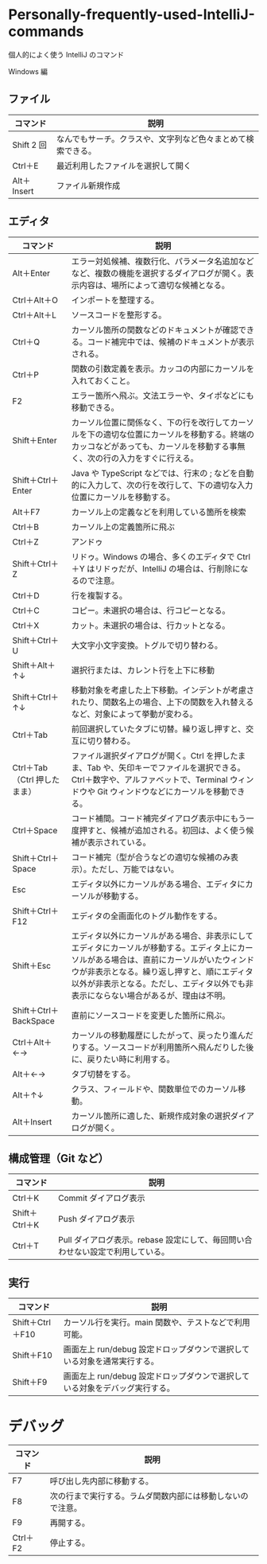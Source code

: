 # Personally-frequently-used-IntelliJ-commands
個人的によく使う IntelliJ のコマンド

Windows 編

## ファイル

| コマンド | 説明 |
| ---- | ---- |
| Shift 2 回 | なんでもサーチ。クラスや、文字列など色々まとめて検索できる。 |
| Ctrl＋E | 最近利用したファイルを選択して開く |
| Alt＋Insert | ファイル新規作成 |

## エディタ

| コマンド | 説明 |
| ---- | ---- |
| Alt＋Enter | エラー対処候補、複数行化、パラメータ名追加などなど、複数の機能を選択するダイアログが開く。表示内容は、場所によって適切な候補となる。 |
| Ctrl＋Alt＋O | インポートを整理する。 |
| Ctrl＋Alt＋L | ソースコードを整形する。 |
| Ctrl＋Q | カーソル箇所の関数などのドキュメントが確認できる。コード補完中では、候補のドキュメントが表示される。 |
| Ctrl＋P | 関数の引数定義を表示。カッコの内部にカーソルを入れておくこと。 |
| F2 | エラー箇所へ飛ぶ。文法エラーや、タイポなどにも移動できる。 |
| Shift＋Enter | カーソル位置に関係なく、下の行を改行してカーソルを下の適切な位置にカーソルを移動する。終端のカッコなどがあっても、カーソルを移動する事無く、次の行の入力をすぐに行える。 |
| Shift＋Ctrl＋Enter | Java や TypeScript などでは、行末の ; などを自動的に入力して、次の行を改行して、下の適切な入力位置にカーソルを移動する。 |
| Alt＋F7 | カーソル上の定義などを利用している箇所を検索 |
| Ctrl＋B | カーソル上の定義箇所に飛ぶ |
| Ctrl＋Z | アンドゥ |
| Shift＋Ctrl＋Z | リドゥ。Windows の場合、多くのエディタで Ctrl＋Y はリドゥだが、IntelliJ の場合は、行削除になるので注意。 |
| Ctrl＋D | 行を複製する。 |
| Ctrl＋C | コピー。未選択の場合は、行コピーとなる。 |
| Ctrl＋X | カット。未選択の場合は、行カットとなる。 |
| Shift＋Ctrl＋U | 大文字小文字変換。トグルで切り替わる。 |
| Shift＋Alt＋↑↓ | 選択行または、カレント行を上下に移動 |
| Shift＋Ctrl＋↑↓ | 移動対象を考慮した上下移動。インデントが考慮されたり、関数名上の場合、上下の関数を入れ替えるなど、対象によって挙動が変わる。 |
| Ctrl＋Tab | 前回選択していたタブに切替。繰り返し押すと、交互に切り替わる。 |
| Ctrl＋Tab（Ctrl 押したまま） | ファイル選択ダイアログが開く。Ctrl を押したまま、Tab や、矢印キーでファイルを選択できる。Ctrl＋数字や、アルファベットで、Terminal ウィンドウや Git ウィンドウなどにカーソルを移動できる。 |
| Ctrl＋Space | コード補間。コード補完ダイアログ表示中にもう一度押すと、候補が追加される。初回は、よく使う候補が表示されている。 |
| Shift＋Ctrl＋Space | コード補完（型が合うなどの適切な候補のみ表示）。ただし、万能ではない。 |
| Esc | エディタ以外にカーソルがある場合、エディタにカーソルが移動する。 |
| Shift＋Ctrl＋F12 | エディタの全画面化のトグル動作をする。 |
| Shift＋Esc | エディタ以外にカーソルがある場合、非表示にしてエディタにカーソルが移動する。エディタ上にカーソルがある場合は、直前にカーソルがいたウィンドウが非表示となる。繰り返し押すと、順にエディタ以外が非表示となる。ただし、エディタ以外でも非表示にならない場合があるが、理由は不明。 |
| Shift＋Ctrl＋BackSpace | 直前にソースコードを変更した箇所に飛ぶ。 |
| Ctrl＋Alt＋←→ | カーソルの移動履歴にしたがって、戻ったり進んだりする。ソースコードが利用箇所へ飛んだりした後に、戻りたい時に利用する。 |
| Alt＋←→ | タブ切替をする。 |
| Alt＋↑↓ | クラス、フィールドや、関数単位でのカーソル移動。 |
| Alt＋Insert | カーソル箇所に適した、新規作成対象の選択ダイアログが開く。 |

## 構成管理（Git など）

| コマンド | 説明 |
| ---- | ---- |
| Ctrl＋K | Commit ダイアログ表示 |
| Shift＋Ctrl＋K | Push ダイアログ表示 |
| Ctrl＋T | Pull ダイアログ表示。rebase 設定にして、毎回問い合わせない設定で利用している。 |

## 実行

| コマンド | 説明 |
| ---- | ---- |
| Shift＋Ctrl＋F10 | カーソル行を実行。main 関数や、テストなどで利用可能。 |
| Shift＋F10 | 画面左上 run/debug 設定ドロップダウンで選択している対象を通常実行する。 |
| Shift＋F9 | 画面左上 run/debug 設定ドロップダウンで選択している対象をデバッグ実行する。 |

# デバッグ
| コマンド | 説明 |
| ---- | ---- |
| F7 | 呼び出し先内部に移動する。 |
| F8 | 次の行まで実行する。ラムダ関数内部には移動しないので注意。 |
| F9 | 再開する。 |
| Ctrl＋F2 | 停止する。 |
